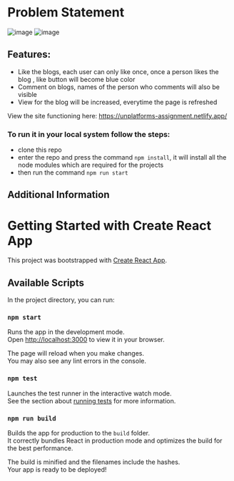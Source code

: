 # Problem Statement
![image](https://user-images.githubusercontent.com/70446767/180618027-6cea59ff-5bdd-419d-8040-ad307ab7b4e6.png)
![image](https://user-images.githubusercontent.com/70446767/180618036-4e923f0a-4ebd-465d-96c0-6cd19804e2f3.png)

## Features:
* Like the blogs, each user can only like once, once a person likes the blog , like button will become blue color
* Comment on blogs, names of the person who comments will also be visible
* View for the blog will be increased, everytime the page is refreshed

View the site functioning here: https://unplatforms-assignment.netlify.app/


### To run it in your local system follow the steps:
* clone this repo
* enter the repo and press the command `npm install`, it will install all the node modules which are required for the projects
* then run the command `npm run start`


## Additional Information

# Getting Started with Create React App

This project was bootstrapped with [Create React App](https://github.com/facebook/create-react-app).

## Available Scripts

In the project directory, you can run:

### `npm start`

Runs the app in the development mode.\
Open [http://localhost:3000](http://localhost:3000) to view it in your browser.

The page will reload when you make changes.\
You may also see any lint errors in the console.

### `npm test`

Launches the test runner in the interactive watch mode.\
See the section about [running tests](https://facebook.github.io/create-react-app/docs/running-tests) for more information.

### `npm run build`

Builds the app for production to the `build` folder.\
It correctly bundles React in production mode and optimizes the build for the best performance.

The build is minified and the filenames include the hashes.\
Your app is ready to be deployed!

